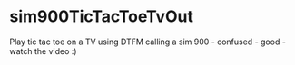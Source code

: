 # sim900TicTacToeTvOut
Play tic tac toe on a TV using DTFM calling a sim 900 - confused - good - watch the video :)
